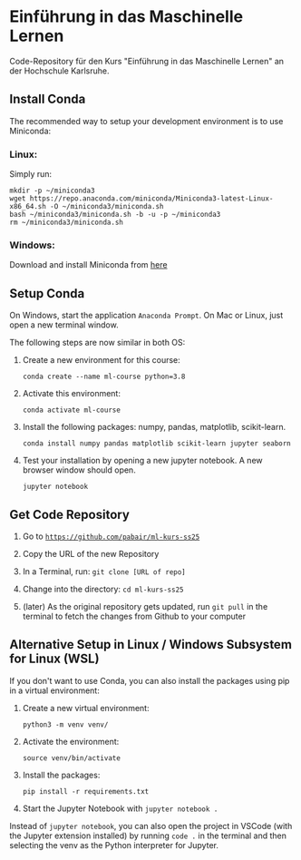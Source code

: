 # Einführung in das Maschinelle Lernen
Code-Repository für den Kurs "Einführung in das Maschinelle Lernen" an der Hochschule Karlsruhe.

## Install Conda

The recommended way to setup your development environment is to use Miniconda:
### Linux:
Simply run:
```
mkdir -p ~/miniconda3
wget https://repo.anaconda.com/miniconda/Miniconda3-latest-Linux-x86_64.sh -O ~/miniconda3/miniconda.sh
bash ~/miniconda3/miniconda.sh -b -u -p ~/miniconda3
rm ~/miniconda3/miniconda.sh
```
### Windows:

Download and install Miniconda from [here](https://www.anaconda.com/download/success)


## Setup Conda

On Windows, start the application `Anaconda Prompt`. On Mac or Linux, just open a new terminal window.

The following steps are now similar in both OS:

1. Create a new environment for this course:

    `conda create --name ml-course python=3.8`

2. Activate this environment:

    `conda activate ml-course`

3. Install the following packages: numpy, pandas, matplotlib, scikit-learn.

    `conda install numpy pandas matplotlib scikit-learn jupyter seaborn`

4. Test your installation by opening a new jupyter notebook. A new browser window should open.

    `jupyter notebook`

## Get Code Repository

1. Go to [`https://github.com/pabair/ml-kurs-ss25`](https://github.com/pabair/ml-kurs-ss25)

2. Copy the URL of the new Repository

3. In a Terminal, run:  `git clone [URL of repo]`

4. Change into the directory: `cd ml-kurs-ss25`

5. (later) As the original repository gets updated, run `git pull` in the terminal to fetch the changes from Github to your computer

## Alternative Setup in Linux / Windows Subsystem for Linux (WSL)

If you don't want to use Conda, you can also install the packages using pip in a virtual environment:

1. Create a new virtual environment:

    `python3 -m venv venv/`

2. Activate the environment:
    
    `source venv/bin/activate`

3. Install the packages:
   
    `pip install -r requirements.txt`

4. Start the Jupyter Notebook with `jupyter notebook .`

Instead of `jupyter notebook`, you can also open the project in VSCode (with the Jupyter extension installed) by running `code .` in the terminal and then selecting the venv as the Python interpreter for Jupyter.